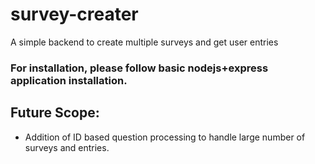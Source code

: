 # survey-creater
A simple backend to create multiple surveys and get user entries

### For installation, please follow basic nodejs+express application installation.

## Future Scope:
- Addition of ID based question processing to handle large number of surveys and entries.

